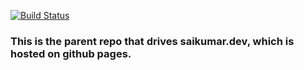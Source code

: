 [![Build Status](https://travis-ci.com/sgummaluri/blog-sg.svg?branch=master)](https://travis-ci.com/github/sgummaluri/blog-sg)
### This is the parent repo that drives saikumar.dev, which is hosted on github pages. 